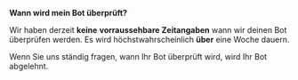 **Wann wird mein Bot überprüft?**

Wir haben derzeit **keine** **vorraussehbare Zeitangaben** wann wir deinen Bot überprüfen werden. Es wird höchstwahrscheinlich **über** eine Woche dauern.

Wenn Sie uns ständig fragen, wann Ihr Bot überprüft wird, wird Ihr Bot abgelehnt.